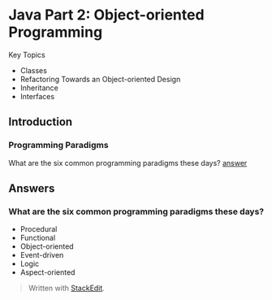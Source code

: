 # Java Part 2: Object-oriented Programming

Key Topics
- Classes
- Refactoring Towards an Object-oriented Design
- Inheritance
- Interfaces


## Introduction 

### Programming Paradigms

What are the six common programming paradigms these days?
[answer](#Answers)






## Answers

### What are the six common programming paradigms these days?

- Procedural
- Functional
- Object-oriented 
- Event-driven
- Logic
- Aspect-oriented





> Written with [StackEdit](https://stackedit.io/).
<!--stackedit_data:
eyJoaXN0b3J5IjpbOTEyMjY1ODI0LC0xOTA4NDY0NTU5XX0=
-->